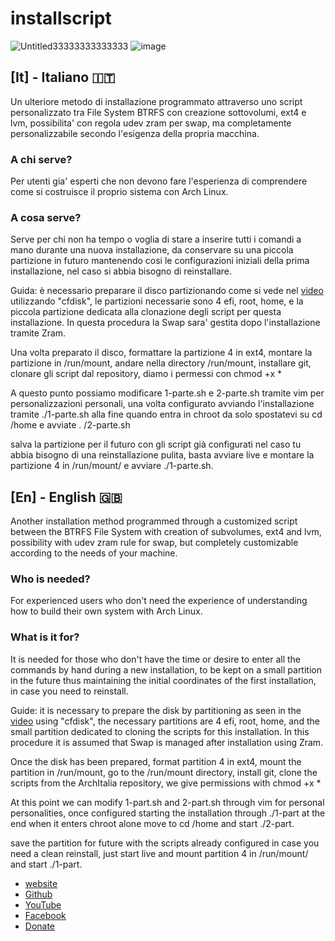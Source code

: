 # installscript

![Untitled33333333333333](https://github.com/ArchItalia/installscript/assets/117321045/08205c35-f2fc-4c25-9617-e70680b6964d)
![image](https://github.com/ArchItalia/installscript/assets/117321045/a933e1a0-ed4f-416b-ba97-0ad11ed3f724)


## [It] - Italiano 🇮🇹
Un ulteriore metodo di installazione programmato attraverso uno script personalizzato  tra File System BTRFS con creazione sottovolumi, ext4 e lvm, possibilita' con regola udev zram per swap, ma completamente personalizzabile secondo l'esigenza della propria macchina.

### A chi serve?
Per utenti gia' esperti che non devono fare l'esperienza di comprendere come si costruisce il proprio sistema con Arch Linux.

### A cosa serve?
Serve per chi non ha tempo o voglia di stare a inserire tutti i comandi a mano durante una nuova installazione, da conservare su una piccola partizione in futuro mantenendo cosi le configurazioni iniziali della prima installazione, nel caso si abbia bisogno di reinstallare.

Guida: è necessario preparare il disco partizionando come si vede nel [video](https://www.youtube.com/watch?v=OfQpp3B5zc8) utilizzando "cfdisk", le partizioni necessarie sono 4 efi, root, home, e la piccola partizione dedicata alla clonazione degli script per questa installazione. In questa procedura la Swap sara' gestita dopo l'installazione tramite Zram.

Una volta preparato il disco, formattare la partizione 4 in ext4, montare la partizione in /run/mount, andare nella directory /run/mount, installare git, clonare gli script dal repository, diamo i permessi con chmod +x *

A questo punto possiamo modificare 1-parte.sh e 2-parte.sh tramite vim per personalizzazioni personali, una volta configurato avviando l'installazione tramite ./1-parte.sh alla fine quando entra in chroot da solo spostatevi su cd /home e avviate . /2-parte.sh

salva la partizione per il futuro con gli script già configurati nel caso tu abbia bisogno di una reinstallazione pulita, basta avviare live e montare la partizione 4 in /run/mount/ e avviare ./1-parte.sh.


##


## [En] - English 🇬🇧
Another installation method programmed through a customized script between the BTRFS File System with creation of subvolumes, ext4 and lvm, possibility with udev zram rule for swap, but completely customizable according to the needs of your machine.

### Who is needed?
For experienced users who don't need the experience of understanding how to build their own system with Arch Linux.

### What is it for?
It is needed for those who don't have the time or desire to enter all the commands by hand during a new installation, to be kept on a small partition in the future thus maintaining the initial coordinates of the first installation, in case you need to reinstall.


Guide: it is necessary to prepare the disk by partitioning as seen in the [video](https://www.youtube.com/watch?v=OfQpp3B5zc8) using "cfdisk", the necessary partitions are 4 efi, root, home, and the small partition dedicated to cloning the scripts for this installation. In this procedure it is assumed that Swap is managed after installation using Zram.

Once the disk has been prepared, format partition 4 in ext4, mount the partition in /run/mount, go to the /run/mount directory, install git, clone the scripts from the ArchItalia repository, we give permissions with chmod +x *

At this point we can modify 1-part.sh and 2-part.sh through vim for personal personalities, once configured starting the installation through ./1-part at the end when it enters chroot alone move to cd /home and start ./2-part.

save the partition for future with the scripts already configured in case you need a clean reinstall, just start live and mount partition 4 in /run/mount/ and start ./1-part.

- [website](https://sites.google.com/view/architalia)
- [Github](https://github.com/ArchItalia/installscript)
- [YouTube](https://www.youtube.com/@ArchItalia)
- [Facebook](https://www.facebook.com/groups/architalia)
- [Donate](https://www.paypal.com/donate/?hosted_button_id=3C4YAF9NXMEWL)
